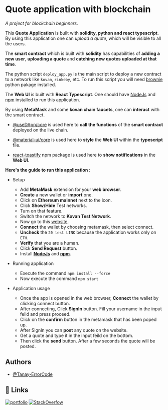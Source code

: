 
# Quote application with blockchain

*A project for blockchain beginners.*

This **Quote Application** is built with **solidity, python and react typescript**.
By using this application one can *upload a quote*, which will be visible to all the users.

The **smart contract** which is built with **solidity** has capabilities of **adding a new user**, **uploading a quote** and **catching new quotes uploaded at that time**.

The python script `deploy_app.py` is the main script to deploy a new contract to a network like `kovan`, `rinkeby`, etc.
To run this script you will need [brownie](https://eth-brownie.readthedocs.io/en/stable/) python pakage installed.

The **Web UI** is built with **React Typescript**. One should have [NodeJs](https://nodejs.org/en/) and [npm](https://www.npmjs.com/package/npm) installed to run this application.

By using **MetaMask** and some **kovan chain faucets**, one can **interact** with the smart contract.

- [@useDApp/core](https://www.npmjs.com/package/@usedapp/core) is used here to **call the functions** of the **smart contract** deployed on the live chain.

- [@material-ui/core](https://www.npmjs.com/package/@material-ui/core) is used here to **style** the **Web UI** within the **typescript** file.

- [react-toastify](https://www.npmjs.com/package/react-toastify) npm package is used here to **show notifications** in the **Web UI**.

**Here's the guide to run this application :**
- Setup
    - Add **MetaMask** extension for your **web browser**.
    - **Create** a new wallet or **import** one.
    - Click on **Ethereum mainnet** next to the icon.
    - Click **Show/Hide** Test networks.
    - Turn on that feature.
    - Switch the network to **Kovan Test Network**.
    - Now go to this [website](https://faucets.chain.link/).
    - **Connect** the wallet by choosing metamask, then select connect.
    - **Uncheck** the `20 test LINK` because the application works only on `ETH`.
    - **Verify** that you are a human.
    - Click **Send Request** button.
    - Install [**NodeJs**](https://nodejs.org/en/) and [**npm**](https://docs.npmjs.com/downloading-and-installing-node-js-and-npm).

- Running application
    - Execute the command `npm install --force`
    - Now execute the command `npm start`
- Application usage
    - Once the app is opened in the web browser, **Connect** the wallet by clicking connect button.
    - After connecting, Click **SignIn** button. Fill your username in the input feild and press proceed.
    - Click on the **confirm** button in the metamask that has been poped up.
    - After SignIn you can **post** any quote on the website.
    - Get a quote and type it in the input feild on the bottom.
    - Then click the **send** button. After a few seconds the quote will be posted.



## Authors

- [@Tanay-ErrorCode](https://github.com/Tanay-ErrorCode/)


## 🔗 Links
[![portfolio](https://img.shields.io/badge/MY_YOUTUBE-000?style=for-the-badge&logo=youtube&logoColor=red)](https://www.youtube.com/channel/UCN7Lo2yjOFomJLDpAxxcSMw)
[![StackOverfow](https://img.shields.io/badge/Stack_Overflow-fff?style=for-the-badge&logo=stackoverflow&logoColor=orange)](https://stackoverflow.com/users/17675859/tanay)

